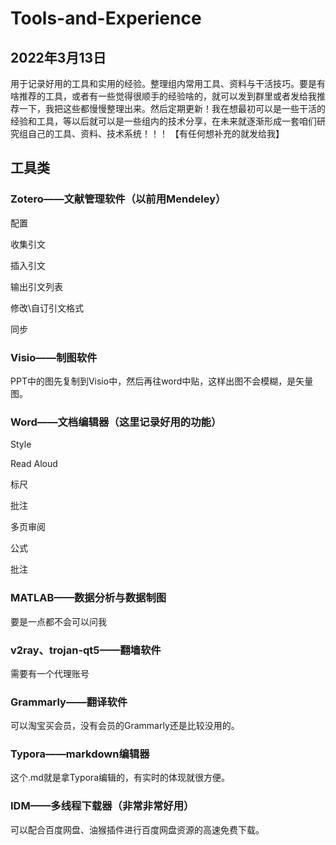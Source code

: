 # Tools-and-Experience

## 2022年3月13日
用于记录好用的工具和实用的经验。整理组内常用工具、资料与干活技巧。要是有啥推荐的工具，或者有一些觉得很顺手的经验啥的，就可以发到群里或者发给我推荐一下，我把这些都慢慢整理出来。然后定期更新！我在想最初可以是一些干活的经验和工具，等以后就可以是一些组内的技术分享，在未来就逐渐形成一套咱们研究组自己的工具、资料、技术系统！！！
【有任何想补充的就发给我】

## 工具类
### Zotero——文献管理软件（以前用Mendeley）
配置

收集引文

插入引文

输出引文列表

修改\自订引文格式

同步



### Visio——制图软件
PPT中的图先复制到Visio中，然后再往word中贴，这样出图不会模糊，是矢量图。

### Word——文档编辑器（这里记录好用的功能）
Style

Read Aloud

标尺

批注

多页审阅

公式

批注

### MATLAB——数据分析与数据制图
要是一点都不会可以问我

### v2ray、trojan-qt5——翻墙软件
需要有一个代理账号

### Grammarly——翻译软件
可以淘宝买会员，没有会员的Grammarly还是比较没用的。

### Typora——markdown编辑器
这个.md就是拿Typora编辑的，有实时的体现就很方便。

### IDM——多线程下载器（非常非常好用）
可以配合百度网盘、油猴插件进行百度网盘资源的高速免费下载。

### 